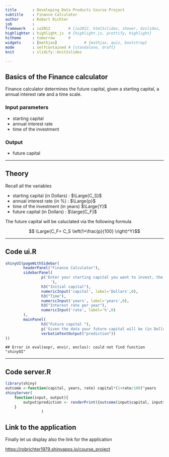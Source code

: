 ```yaml
---
title       : Developing Data Products Course Project
subtitle    : Finance Calculator
author      : Robert Richter
job         : 
framework   : io2012        # {io2012, html5slides, shower, dzslides, ...}
highlighter : highlight.js  # {highlight.js, prettify, highlight}
hitheme     : tomorrow      # 
widgets     : [mathjax]            # {mathjax, quiz, bootstrap}
mode        : selfcontained # {standalone, draft}
knit        : slidify::knit2slides

---
```


## Basics of the Finance calculator  

Finance calculator determines the future capital, given a starting capital, a annual interest rate and a time scale.   

###  Input parameters

- starting capital
- annual interest rate
- time of the investment

### Output

- future capital

---

## Theory
Recall all the variables

- starting capital (in Dollars) :     $\Large{C_S}$
- annual interest rate (in %)   :     $\Large{p}$ 
- time of the investment (in years)   $\Large{Y}$
- future capital (in Dollars) :       $\large{C_F}$

The future capital will be caluclated via the following formula

$$ \Large{C_F= C_S \left(1+\frac{p}{100} \right)^Y}$$

---


## Code  ui.R


```r
shinyUI(pageWithSidebar(
        headerPanel("Finance Calculator"),        
        sidebarPanel(
                p('Enter your starting capital you want to invest, the time you want invest it as well as the average interest rate.
                    '),
                h3("Initial capital"),
                numericInput('capital', label='Dollars',0),
                h3("Time"),
                numericInput('years', label='years',0),
                h3("Interest rate per year"),
                numericInput('rate', label='%',0)
        ),
        mainPanel(
                h3("Future capital "),
                p('Given the data your future capital will be (in Dollars)'),
                verbatimTextOutput("prediction"))
))
```

```
## Error in eval(expr, envir, enclos): could not find function "shinyUI"
```

---

## Code server.R


```r
library(shiny)
outcome <-function(capital, years, rate) capital*(1+rate/100)^years 
shinyServer(
    function(input, output){
        output$prediction <- renderPrint({outcome(input$capital, input$years, input$rate)})
    }
                )
```

## Link to the application


Finally let us display also the link for the application


https://robrichter1979.shinyapps.io/course_project
